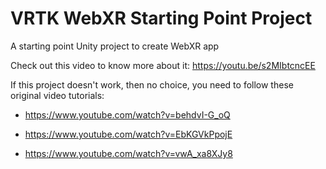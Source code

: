 # VRTK WebXR Starting Point Project
 A starting point Unity project to create WebXR app

Check out this video to know more about it: https://youtu.be/s2MIbtcncEE

If this project doesn't work, then no choice, you need to follow these original video tutorials:

- https://www.youtube.com/watch?v=behdvI-G_oQ

- https://www.youtube.com/watch?v=EbKGVkPpojE

- https://www.youtube.com/watch?v=vwA_xa8XJy8
